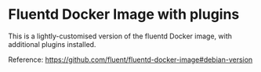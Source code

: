 # Fluentd Docker Image with plugins

This is a lightly-customised version of the fluentd Docker image, with
additional plugins installed.

Reference: https://github.com/fluent/fluentd-docker-image#debian-version
